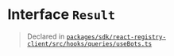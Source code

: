 # Interface `Result`
> Declared in [`packages/sdk/react-registry-client/src/hooks/queries/useBots.ts`](.)
